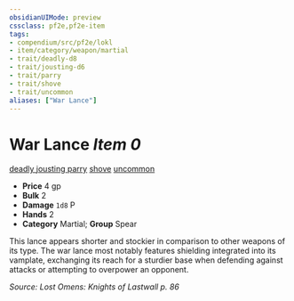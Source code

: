 ```yaml
---
obsidianUIMode: preview
cssclass: pf2e,pf2e-item
tags:
- compendium/src/pf2e/lokl
- item/category/weapon/martial
- trait/deadly-d8
- trait/jousting-d6
- trait/parry
- trait/shove
- trait/uncommon
aliases: ["War Lance"]
---
```

# War Lance *Item 0*  
[deadly <d8>](../../../rules/traits/deadly.md)  [jousting <d6>](../../../rules/traits/jousting.md)  [parry](../../../rules/traits/parry.md)  [shove](../../../rules/traits/shove.md)  [uncommon](../../../rules/traits/uncommon.md)  

- **Price** 4 gp
- **Bulk** 2
- **Damage** `1d8` P
- **Hands** 2
- **Category** Martial; **Group** Spear 

This lance appears shorter and stockier in comparison to other weapons of its type. The war lance most notably features shielding integrated into its vamplate, exchanging its reach for a sturdier base when defending against attacks or attempting to overpower an opponent.

*Source: Lost Omens: Knights of Lastwall p. 86*